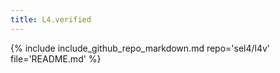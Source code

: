 ```yaml
---
title: L4.verified
---
```

{% include include_github_repo_markdown.md repo='sel4/l4v' file='README.md' %}
